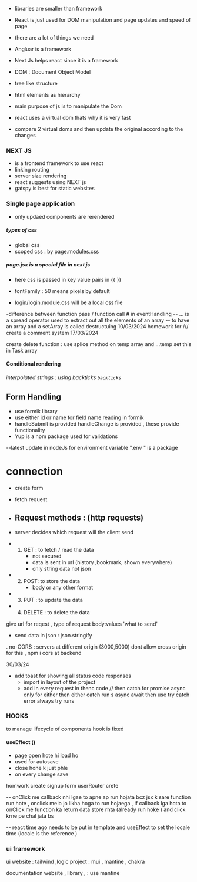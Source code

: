  - libraries are smaller than framework
 - React is just used for DOM manipulation and page updates and speed of page 
 - there are a lot of things we need 
 - Angluar is a framework
 - Next Js helps react since it is a framework


 - DOM : Document Object Model
 - tree like structure
 - html elements as hierarchy 
 - main purpose of js is to manipulate the Dom 
 - react uses a virtual dom thats why it is very fast
 - compare 2 virtual doms and then update the original according to the changes 

 ### NEXT JS
 - is a frontend framework to use react 
 - linking routing 
 - server size rendering 
 - react suggests using NEXT js 
 - gatspy is best for static websites

### Single page application 
 - only updaed components are rerendered

##### types of css
 - global css
 - scoped css : by page.modules.css

##### page.jsx is a special file in next js 
 - here css is passed in key value pairs in {{ }}
 - fontFamily : 50 means pixels by default


 - login/login.module.css will be a local css file  

 -difference between function pass / function call # in eventHandling
 -- ... is a spread operator used to extract out all the elements of an array 
 -- to have an array and a setArray is called destructuing
10/03/2024
homework for 
 /// create a comment system 
 17/03/2024

 create delete function : use splice method on temp array and ...temp set this in Task array 
#### Conditional rendering 

###### interpolated strings : using backticks `backticks `

## Form Handling 
 - use formik library
 - use either id or name for field name reading in formik
 - handleSubmit is provided handleChange is provided , these provide functionality 
 - Yup is a npm package used for validations

 --latest update in nodeJs for environment variable ".env " is a package




 # connection 
 - create form 
 - fetch request
 - ## Request methods : (http requests)
  - server decides which request will the client send 
   - 1. GET : to fetch / read the data
        - not secured 
        - data is sent in url (history ,bookmark, shown everywhere)
        - only string data not json 

   - 2. POST: to store the data 
        - body or any other format 
   - 3. PUT : to update the data 
   - 4. DELETE : to delete the data 

give url for reqest , 
type of request 
body:values 'what to send'
- send data in json : json.stringify

 . no-CORS : servers at different origin (3000,5000) dont allow cross origin
  for this , npm i cors at backend

  30/03/24

  - add toast for showing all status code responses
     - import in layout of the project
     - add in every request in thenc code 
// then catch for promise async only for either then either catch run s
async await then use try catch  error always try runs 
 

 ### HOOKS 
 to manage lifecycle of components 
 hook is fixed 


#### useEffect ()
 - page open hote hi load ho
 - used for autosave
 - close hone k just phle
 - on every change save
  

  homwork create signup form userRouter crete 

  -- onClick me callback nhi lgae to apne ap run hojata bcz jsx k sare function run hote , onclick me b jo likha hoga to run hojaega , if callback lga hota to onClick me function ka return data store rhta (already run hoke ) and click krne pe chal jata bs 



-- react time ago needs to be put in template and useEffect to set the locale time (locale is the reference )

### ui framework
ui website : tailwind ,logic project : mui , mantine , chakra 

documentation website , library , : use mantine 
